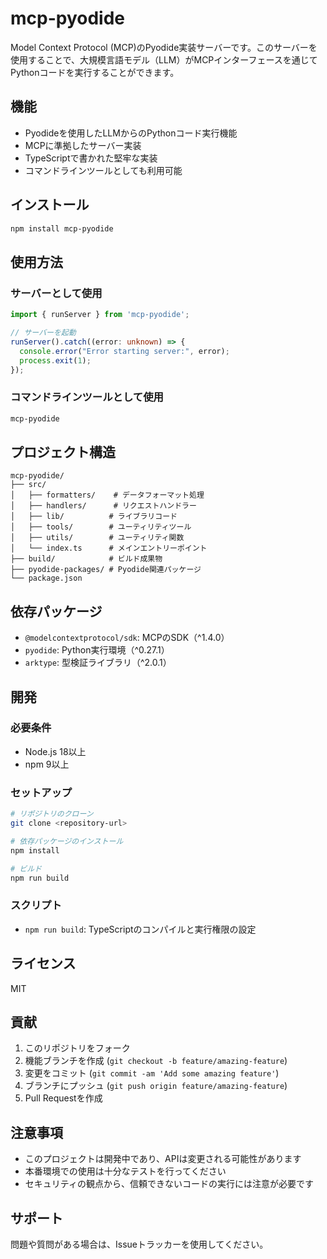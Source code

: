 # mcp-pyodide

Model Context Protocol (MCP)のPyodide実装サーバーです。このサーバーを使用することで、大規模言語モデル（LLM）がMCPインターフェースを通じてPythonコードを実行することができます。

## 機能

- Pyodideを使用したLLMからのPythonコード実行機能
- MCPに準拠したサーバー実装
- TypeScriptで書かれた堅牢な実装
- コマンドラインツールとしても利用可能

## インストール

```bash
npm install mcp-pyodide
```

## 使用方法

### サーバーとして使用

```typescript
import { runServer } from 'mcp-pyodide';

// サーバーを起動
runServer().catch((error: unknown) => {
  console.error("Error starting server:", error);
  process.exit(1);
});
```

### コマンドラインツールとして使用

```bash
mcp-pyodide
```

## プロジェクト構造

```
mcp-pyodide/
├── src/
│   ├── formatters/    # データフォーマット処理
│   ├── handlers/      # リクエストハンドラー
│   ├── lib/          # ライブラリコード
│   ├── tools/        # ユーティリティツール
│   ├── utils/        # ユーティリティ関数
│   └── index.ts      # メインエントリーポイント
├── build/            # ビルド成果物
├── pyodide-packages/ # Pyodide関連パッケージ
└── package.json
```

## 依存パッケージ

- `@modelcontextprotocol/sdk`: MCPのSDK（^1.4.0）
- `pyodide`: Python実行環境（^0.27.1）
- `arktype`: 型検証ライブラリ（^2.0.1）

## 開発

### 必要条件

- Node.js 18以上
- npm 9以上

### セットアップ

```bash
# リポジトリのクローン
git clone <repository-url>

# 依存パッケージのインストール
npm install

# ビルド
npm run build
```

### スクリプト

- `npm run build`: TypeScriptのコンパイルと実行権限の設定

## ライセンス

MIT

## 貢献

1. このリポジトリをフォーク
2. 機能ブランチを作成 (`git checkout -b feature/amazing-feature`)
3. 変更をコミット (`git commit -am 'Add some amazing feature'`)
4. ブランチにプッシュ (`git push origin feature/amazing-feature`)
5. Pull Requestを作成

## 注意事項

- このプロジェクトは開発中であり、APIは変更される可能性があります
- 本番環境での使用は十分なテストを行ってください
- セキュリティの観点から、信頼できないコードの実行には注意が必要です

## サポート

問題や質問がある場合は、Issueトラッカーを使用してください。